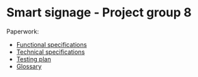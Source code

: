 # Smart signage - Project group 8

<!-- Make sure your links are READ ONLY -->
Paperwork:
- [Functional specifications](Functional_Specification.md)
- [Technical specifications](https://docs.google.com/document/d/1IJCRLHhAqLb00LKgKue3-69KKbAS74xszeKtNwtQIUI/edit?usp=sharing)
- [Testing plan](https://docs.google.com/document/d/1RtuNN3boQdab2jlF9O2FaqmhBLG4ypX_Y4_teYN2iUo/edit?usp=sharing)
- [Glossary](Glossary.md)
